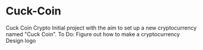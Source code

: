 # Cuck-Coin
Cuck Coin Crypto
Initial project with the aim to set up a new cryptocurrency named "Cuck Coin".
To Do:
  Figure out how to make a cryptocurrency
  Design logo
  
